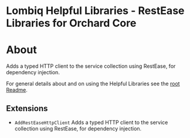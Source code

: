 # Lombiq Helpful Libraries - RestEase Libraries for Orchard Core

# About

Adds a typed HTTP client to the service collection using RestEase, for dependency injection.

For general details about and on using the Helpful Libraries see the [root Readme](../Readme.md).

## Extensions

- `AddRestEaseHttpClient` Adds a typed HTTP client to the service collection using RestEase, for dependency injection.
